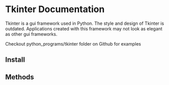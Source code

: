 # Tkinter Documentation
Tkinter is a gui framework used in Python. The style and design of Tkinter is outdated. Applications created with this framework may not look as elegant as other gui frameworks.

Checkout python_programs/tkinter folder on Github for examples

## Install


## Methods
